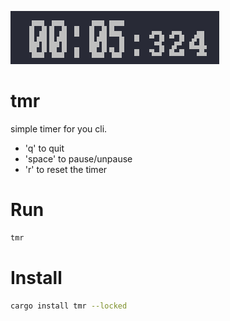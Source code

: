 ![Example](./example.png)

# tmr

simple timer for you cli.

- 'q' to quit
- 'space' to pause/unpause
- 'r' to reset the timer

# Run

```bash
tmr
```

# Install

```bash
cargo install tmr --locked
```
